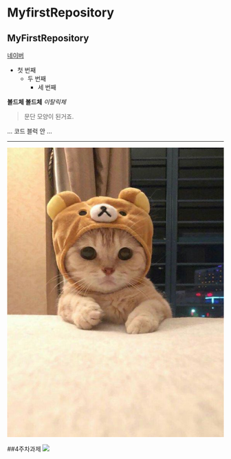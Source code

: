 # MyfirstRepository
## MyFirstRepository

[네이버](https://naver.com)

- 첫 번째
  - 두 번째
    - 세 번째

**볼드체**
__볼드체__
*이탈릭체*

>문단 모양이 된거죠.

...
코드 블럭 안
...
* * *


<img width="" height="" src="./png/고양이.PNG"></img>


##4주차과제
<img width="" height="" src="./png/4주차과제.png"></img>


